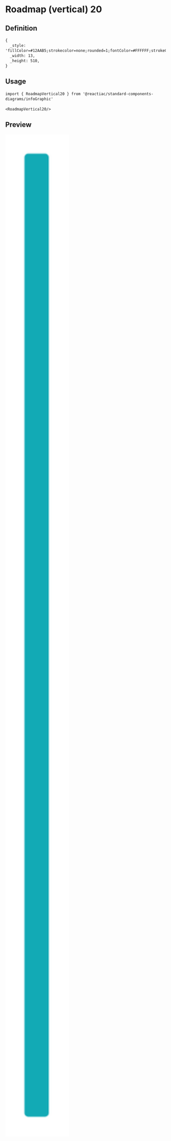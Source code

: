 # Roadmap (vertical) 20

## Definition

```
{
  _style: 'fillColor=#12AAB5;strokecolor=none;rounded=1;fontColor=#FFFFFF;strokeColor=none;fontStyle=1;fontSize=14;whiteSpace=wrap;html=1;',
  _width: 13,
  _height: 510,
}
```

## Usage

```
import { RoadmapVertical20 } from '@reactiac/standard-components-diagrams/infoGraphic'

<RoadmapVertical20/>
```

## Preview

<img src="./roadmap-vertical-20.png" width="200"/>
